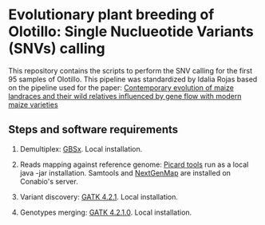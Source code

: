 # Evolutionary plant breeding of Olotillo: Single Nuclueotide Variants (SNVs) calling

This repository contains the scripts to perform the SNV calling for the first 95 samples of Olotillo. This pipeline was standardized by Idalia Rojas based on the pipeline used for  the paper: [Contemporary evolution of maize landraces and their wild relatives influenced by gene flow with modern maize varieties](https://doi.org/10.1073/pnas.1817664116)


## Steps and software requirements

1. Demultiplex: [GBSx](https://github.com/GenomicsCoreLeuven/GBSX). Local installation.

2. Reads mapping against reference genome: [Picard tools](https://broadinstitute.github.io/picard/) run as a local java -jar installation. Samtools and [NextGenMap](https://cibiv.github.io/NextGenMap/) are installed on Conabio's server.

3. Variant discovery: [GATK 4.2.1](https://github.com/broadinstitute/gatk/releases). Local installation.
 
4. Genotypes merging:  [GATK 4.2.1.0](https://github.com/broadinstitute/gatk/releases). Local installation.
